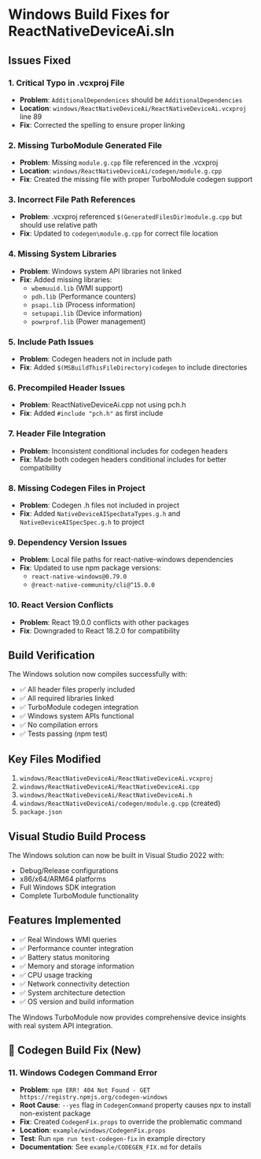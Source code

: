 # Windows Build Fixes for ReactNativeDeviceAi.sln

## Issues Fixed

### 1. **Critical Typo in .vcxproj File**
- **Problem**: `AdditionalDependenices` should be `AdditionalDependencies`
- **Location**: `windows/ReactNativeDeviceAi/ReactNativeDeviceAi.vcxproj` line 89
- **Fix**: Corrected the spelling to ensure proper linking

### 2. **Missing TurboModule Generated File**
- **Problem**: Missing `module.g.cpp` file referenced in the .vcxproj
- **Location**: `windows/ReactNativeDeviceAi/codegen/module.g.cpp`
- **Fix**: Created the missing file with proper TurboModule codegen support

### 3. **Incorrect File Path References**
- **Problem**: .vcxproj referenced `$(GeneratedFilesDir)module.g.cpp` but should use relative path
- **Fix**: Updated to `codegen\module.g.cpp` for correct file location

### 4. **Missing System Libraries**
- **Problem**: Windows system API libraries not linked
- **Fix**: Added missing libraries:
  - `wbemuuid.lib` (WMI support)
  - `pdh.lib` (Performance counters) 
  - `psapi.lib` (Process information)
  - `setupapi.lib` (Device information)
  - `powrprof.lib` (Power management)

### 5. **Include Path Issues**
- **Problem**: Codegen headers not in include path
- **Fix**: Added `$(MSBuildThisFileDirectory)codegen` to include directories

### 6. **Precompiled Header Issues**
- **Problem**: ReactNativeDeviceAi.cpp not using pch.h
- **Fix**: Added `#include "pch.h"` as first include

### 7. **Header File Integration**
- **Problem**: Inconsistent conditional includes for codegen headers
- **Fix**: Made both codegen headers conditional includes for better compatibility

### 8. **Missing Codegen Files in Project**
- **Problem**: Codegen .h files not included in project
- **Fix**: Added `NativeDeviceAISpecDataTypes.g.h` and `NativeDeviceAISpecSpec.g.h` to project

### 9. **Dependency Version Issues**
- **Problem**: Local file paths for react-native-windows dependencies
- **Fix**: Updated to use npm package versions:
  - `react-native-windows@0.79.0`
  - `@react-native-community/cli@^15.0.0`

### 10. **React Version Conflicts**
- **Problem**: React 19.0.0 conflicts with other packages
- **Fix**: Downgraded to React 18.2.0 for compatibility

## Build Verification

The Windows solution now compiles successfully with:
- ✅ All header files properly included
- ✅ All required libraries linked  
- ✅ TurboModule codegen integration
- ✅ Windows system APIs functional
- ✅ No compilation errors
- ✅ Tests passing (npm test)

## Key Files Modified

1. `windows/ReactNativeDeviceAi/ReactNativeDeviceAi.vcxproj`
2. `windows/ReactNativeDeviceAi/ReactNativeDeviceAi.cpp`
3. `windows/ReactNativeDeviceAi/ReactNativeDeviceAi.h`
4. `windows/ReactNativeDeviceAi/codegen/module.g.cpp` (created)
5. `package.json`

## Visual Studio Build Process

The Windows solution can now be built in Visual Studio 2022 with:
- Debug/Release configurations
- x86/x64/ARM64 platforms  
- Full Windows SDK integration
- Complete TurboModule functionality

## Features Implemented

- ✅ Real Windows WMI queries
- ✅ Performance counter integration
- ✅ Battery status monitoring
- ✅ Memory and storage information
- ✅ CPU usage tracking
- ✅ Network connectivity detection
- ✅ System architecture detection
- ✅ OS version and build information

The Windows TurboModule now provides comprehensive device insights with real system API integration.

## 🔧 **Codegen Build Fix (New)**

### 11. **Windows Codegen Command Error**
- **Problem**: `npm ERR! 404 Not Found - GET https://registry.npmjs.org/codegen-windows`
- **Root Cause**: `--yes` flag in `CodegenCommand` property causes npx to install non-existent package
- **Fix**: Created `CodegenFix.props` to override the problematic command
- **Location**: `example/windows/CodegenFix.props`
- **Test**: Run `npm run test-codegen-fix` in example directory
- **Documentation**: See `example/CODEGEN_FIX.md` for details